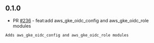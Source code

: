 ## 0.1.0
* PR [#236](https://github.com/mozilla/terraform-modules/pull/236) - feat:add aws_gke_oidc_config and aws_gke_oidc_role modules
```
Adds aws_gke_oidc_config and aws_gke_oidc_role modules
```

